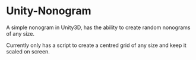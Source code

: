 # Unity-Nonogram
 A simple nonogram in Unity3D, has the ability to create random nonograms of any size.
 
 Currently only has a script to create a centred grid of any size and keep it scaled on screen.

